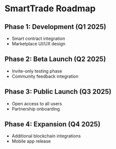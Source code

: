 # SmartTrade Roadmap

## Phase 1: Development (Q1 2025)
- Smart contract integration
- Marketplace UI/UX design

## Phase 2: Beta Launch (Q2 2025)
- Invite-only testing phase
- Community feedback integration

## Phase 3: Public Launch (Q3 2025)
- Open access to all users
- Partnership onboarding

## Phase 4: Expansion (Q4 2025)
- Additional blockchain integrations
- Mobile app release

